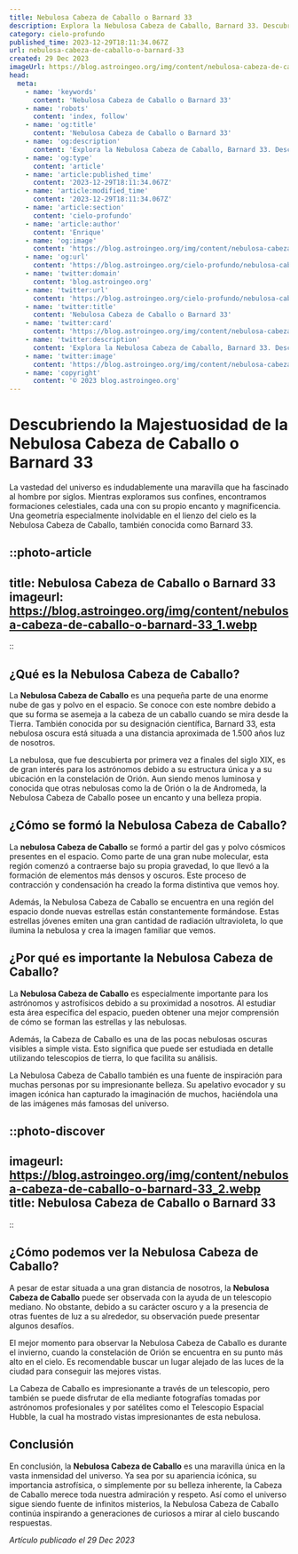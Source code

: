 ```yaml
---
title: Nebulosa Cabeza de Caballo o Barnard 33
description: Explora la Nebulosa Cabeza de Caballo, Barnard 33. Descubre su ubicación, formación y por qué es crucial para estudios astronómicos. Apasionante!
category: cielo-profundo
published_time: 2023-12-29T18:11:34.067Z
url: nebulosa-cabeza-de-caballo-o-barnard-33
created: 29 Dec 2023
imageUrl: https://blog.astroingeo.org/img/content/nebulosa-cabeza-de-caballo-o-barnard-33_3.webp
head:
  meta:
    - name: 'keywords'
      content: 'Nebulosa Cabeza de Caballo o Barnard 33'
    - name: 'robots'
      content: 'index, follow'
    - name: 'og:title'
      content: 'Nebulosa Cabeza de Caballo o Barnard 33'
    - name: 'og:description'
      content: 'Explora la Nebulosa Cabeza de Caballo, Barnard 33. Descubre su ubicación, formación y por qué es crucial para estudios astronómicos. Apasionante!'
    - name: 'og:type'
      content: 'article'
    - name: 'article:published_time'
      content: '2023-12-29T18:11:34.067Z'
    - name: 'article:modified_time'
      content: '2023-12-29T18:11:34.067Z'
    - name: 'article:section'
      content: 'cielo-profundo'
    - name: 'article:author'
      content: 'Enrique'
    - name: 'og:image'
      content: 'https://blog.astroingeo.org/img/content/nebulosa-cabeza-de-caballo-o-barnard-33_3.webp'
    - name: 'og:url'
      content: 'https://blog.astroingeo.org/cielo-profundo/nebulosa-cabeza-de-caballo-o-barnard-33'
    - name: 'twitter:domain'
      content: 'blog.astroingeo.org'
    - name: 'twitter:url'
      content: 'https://blog.astroingeo.org/cielo-profundo/nebulosa-cabeza-de-caballo-o-barnard-33'
    - name: 'twitter:title'
      content: 'Nebulosa Cabeza de Caballo o Barnard 33'
    - name: 'twitter:card'
      content: 'https://blog.astroingeo.org/img/content/nebulosa-cabeza-de-caballo-o-barnard-33_3.webp'
    - name: 'twitter:description'
      content: 'Explora la Nebulosa Cabeza de Caballo, Barnard 33. Descubre su ubicación, formación y por qué es crucial para estudios astronómicos. Apasionante!'
    - name: 'twitter:image'
      content: 'https://blog.astroingeo.org/img/content/nebulosa-cabeza-de-caballo-o-barnard-33_3.webp'
    - name: 'copyright'
      content: '© 2023 blog.astroingeo.org'
---
```

# Descubriendo la Majestuosidad de la Nebulosa Cabeza de Caballo o Barnard 33

La vastedad del universo es indudablemente una maravilla que ha fascinado al hombre por siglos. Mientras exploramos sus confines, encontramos formaciones celestiales, cada una con su propio encanto y magnificencia. Una geometría especialmente inolvidable en el lienzo del cielo es la Nebulosa Cabeza de Caballo, también conocida como Barnard 33.

::photo-article
---
title: Nebulosa Cabeza de Caballo o Barnard 33
imageurl: https://blog.astroingeo.org/img/content/nebulosa-cabeza-de-caballo-o-barnard-33_1.webp
---
::

## ¿Qué es la Nebulosa Cabeza de Caballo?

La **Nebulosa Cabeza de Caballo** es una pequeña parte de una enorme nube de gas y polvo en el espacio. Se conoce con este nombre debido a que su forma se asemeja a la cabeza de un caballo cuando se mira desde la Tierra. También conocida por su designación científica, Barnard 33, esta nebulosa oscura está situada a una distancia aproximada de 1.500 años luz de nosotros.

La nebulosa, que fue descubierta por primera vez a finales del siglo XIX, es de gran interés para los astrónomos debido a su estructura única y a su ubicación en la constelación de Orión. Aun siendo menos luminosa y conocida que otras nebulosas como la de Orión o la de Andromeda, la Nebulosa Cabeza de Caballo posee un encanto y una belleza propia.

## ¿Cómo se formó la Nebulosa Cabeza de Caballo?

La **nebulosa Cabeza de Caballo** se formó a partir del gas y polvo cósmicos presentes en el espacio. Como parte de una gran nube molecular, esta región comenzó a contraerse bajo su propia gravedad, lo que llevó a la formación de elementos más densos y oscuros. Este proceso de contracción y condensación ha creado la forma distintiva que vemos hoy.

Además, la Nebulosa Cabeza de Caballo se encuentra en una región del espacio donde nuevas estrellas están constantemente formándose. Estas estrellas jóvenes emiten una gran cantidad de radiación ultravioleta, lo que ilumina la nebulosa y crea la imagen familiar que vemos.

## ¿Por qué es importante la Nebulosa Cabeza de Caballo?

La **Nebulosa Cabeza de Caballo** es especialmente importante para los astrónomos y astrofísicos debido a su proximidad a nosotros. Al estudiar esta área específica del espacio, pueden obtener una mejor comprensión de cómo se forman las estrellas y las nebulosas.

Además, la Cabeza de Caballo es una de las pocas nebulosas oscuras visibles a simple vista. Esto significa que puede ser estudiada en detalle utilizando telescopios de tierra, lo que facilita su análisis.

La Nebulosa Cabeza de Caballo también es una fuente de inspiración para muchas personas por su impresionante belleza. Su apelativo evocador y su imagen icónica han capturado la imaginación de muchos, haciéndola una de las imágenes más famosas del universo.


::photo-discover
---
imageurl: https://blog.astroingeo.org/img/content/nebulosa-cabeza-de-caballo-o-barnard-33_2.webp
title: Nebulosa Cabeza de Caballo o Barnard 33
---
::

## ¿Cómo podemos ver la Nebulosa Cabeza de Caballo?

A pesar de estar situada a una gran distancia de nosotros, la **Nebulosa Cabeza de Caballo** puede ser observada con la ayuda de un telescopio mediano. No obstante, debido a su carácter oscuro y a la presencia de otras fuentes de luz a su alrededor, su observación puede presentar algunos desafíos.

El mejor momento para observar la Nebulosa Cabeza de Caballo es durante el invierno, cuando la constelación de Orión se encuentra en su punto más alto en el cielo. Es recomendable buscar un lugar alejado de las luces de la ciudad para conseguir las mejores vistas.

La Cabeza de Caballo es impresionante a través de un telescopio, pero también se puede disfrutar de ella mediante fotografías tomadas por astrónomos profesionales y por satélites como el Telescopio Espacial Hubble, la cual ha mostrado vistas impresionantes de esta nebulosa.

## Conclusión

En conclusión, la **Nebulosa Cabeza de Caballo** es una maravilla única en la vasta inmensidad del universo. Ya sea por su apariencia icónica, su importancia astrofísica, o simplemente por su belleza inherente, la Cabeza de Caballo merece toda nuestra admiración y respeto. Así como el universo sigue siendo fuente de infinitos misterios, la Nebulosa Cabeza de Caballo continúa inspirando a generaciones de curiosos a mirar al cielo buscando respuestas.

_Artículo publicado el 29 Dec 2023_